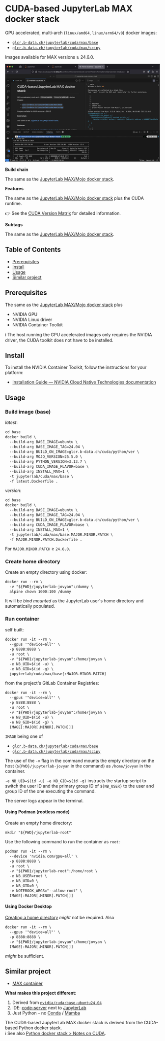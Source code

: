 # CUDA-based JupyterLab MAX docker stack

GPU accelerated, multi-arch (`linux/amd64`, `linux/arm64/v8`) docker images:

* [`glcr.b-data.ch/jupyterlab/cuda/max/base`](https://gitlab.b-data.ch/jupyterlab/cuda/max/base/container_registry)
* [`glcr.b-data.ch/jupyterlab/cuda/max/scipy`](https://gitlab.b-data.ch/jupyterlab/cuda/max/scipy/container_registry)

Images available for MAX versions ≥ 24.6.0.

![CUDA screenshot](assets/cuda-screenshot.png)

**Build chain**

The same as the
[JupyterLab MAX/Mojo docker stack](README.md#jupyterlab-maxmojo-docker-stack).

**Features**

The same as the
[JupyterLab MAX/Mojo docker stack](README.md#jupyterlab-maxmojo-docker-stack)
plus the CUDA runtime.

:point_right: See the [CUDA Version Matrix](CUDA_VERSION_MATRIX.md) for detailed
information.

**Subtags**

The same as the
[JupyterLab MAX/Mojo docker stack](README.md#jupyterlab-maxmojo-docker-stack).

## Table of Contents

* [Prerequisites](#prerequisites)
* [Install](#install)
* [Usage](#usage)
* [Similar project](#similar-project)

## Prerequisites

The same as the
[JupyterLab MAX/Mojo docker stack](README.md#prerequisites) plus

* NVIDIA GPU
* NVIDIA Linux driver
* NVIDIA Container Toolkit

:information_source: The host running the GPU accelerated images only requires
the NVIDIA driver, the CUDA toolkit does not have to be installed.

## Install

To install the NVIDIA Container Toolkit, follow the instructions for your
platform:

* [Installation Guide &mdash; NVIDIA Cloud Native Technologies documentation](https://docs.nvidia.com/datacenter/cloud-native/container-toolkit/install-guide.html#supported-platforms)

## Usage

### Build image (base)

*latest*:

```shell
cd base
docker build \
  --build-arg BASE_IMAGE=ubuntu \
  --build-arg BASE_IMAGE_TAG=24.04 \
  --build-arg BUILD_ON_IMAGE=glcr.b-data.ch/cuda/python/ver \
  --build-arg MOJO_VERSION=25.5.0 \
  --build-arg PYTHON_VERSION=3.13.7 \
  --build-arg CUDA_IMAGE_FLAVOR=base \
  --build-arg INSTALL_MAX=1 \
  -t jupyterlab/cuda/max/base \
  -f latest.Dockerfile .
```

*version*:

```shell
cd base
docker build \
  --build-arg BASE_IMAGE=ubuntu \
  --build-arg BASE_IMAGE_TAG=24.04 \
  --build-arg BUILD_ON_IMAGE=glcr.b-data.ch/cuda/python/ver \
  --build-arg CUDA_IMAGE_FLAVOR=base \
  --build-arg INSTALL_MAX=1 \
  -t jupyterlab/cuda/max/base:MAJOR.MINOR.PATCH \
  -f MAJOR.MINOR.PATCH.Dockerfile .
```

For `MAJOR.MINOR.PATCH` ≥ `24.6.0`.

### Create home directory

Create an empty directory using docker:

```shell
docker run --rm \
  -v "${PWD}/jupyterlab-jovyan":/dummy \
  alpine chown 1000:100 /dummy
```

It will be *bind mounted* as the JupyterLab user's home directory and
automatically populated.

### Run container

self built:

```shell
docker run -it --rm \
  --gpus '"device=all"' \
  -p 8888:8888 \
  -u root \
  -v "${PWD}/jupyterlab-jovyan":/home/jovyan \
  -e NB_UID=$(id -u) \
  -e NB_GID=$(id -g) \
  jupyterlab/cuda/max/base[:MAJOR.MINOR.PATCH]
```

from the project's GitLab Container Registries:

```shell
docker run -it --rm \
  --gpus '"device=all"' \
  -p 8888:8888 \
  -u root \
  -v "${PWD}/jupyterlab-jovyan":/home/jovyan \
  -e NB_UID=$(id -u) \
  -e NB_GID=$(id -g) \
  IMAGE[:MAJOR[.MINOR[.PATCH]]]
```

`IMAGE` being one of

* [`glcr.b-data.ch/jupyterlab/cuda/max/base`](https://gitlab.b-data.ch/jupyterlab/cuda/max/base/container_registry)
* [`glcr.b-data.ch/jupyterlab/cuda/max/scipy`](https://gitlab.b-data.ch/jupyterlab/cuda/max/scipy/container_registry)

The use of the `-v` flag in the command mounts the empty directory on the host
(`${PWD}/jupyterlab-jovyan` in the command) as `/home/jovyan` in the container.

`-e NB_UID=$(id -u) -e NB_GID=$(id -g)` instructs the startup script to switch
the user ID and the primary group ID of `${NB_USER}` to the user and group ID of
the one executing the command.

The server logs appear in the terminal.

#### Using Podman (rootless mode)

Create an empty home directory:

```shell
mkdir "${PWD}/jupyterlab-root"
```

Use the following command to run the container as `root`:

```shell
podman run -it --rm \
  --device 'nvidia.com/gpu=all' \
  -p 8888:8888 \
  -u root \
  -v "${PWD}/jupyterlab-root":/home/root \
  -e NB_USER=root \
  -e NB_UID=0 \
  -e NB_GID=0 \
  -e NOTEBOOK_ARGS="--allow-root" \
  IMAGE[:MAJOR[.MINOR[.PATCH]]]
```

#### Using Docker Desktop

[Creating a home directory](#create-home-directory) *might* not be required.
Also

```shell
docker run -it --rm \
  --gpus '"device=all"' \
  -p 8888:8888 \
  -v "${PWD}/jupyterlab-jovyan":/home/jovyan \
  IMAGE[:MAJOR[.MINOR[.PATCH]]]
```

*might* be sufficient.

## Similar project

* [MAX container](https://docs.modular.com/max/container/)

**What makes this project different:**

1. Derived from [`nvidia/cuda:base-ubuntu24.04`](https://hub.docker.com/r/nvidia/cuda/tags?page=1&name=base-ubuntu24.04)
1. IDE: [code-server](https://github.com/coder/code-server) next to
   [JupyterLab](https://github.com/jupyterlab/jupyterlab)
1. Just Python – no [Conda](https://github.com/conda/conda) /
   [Mamba](https://github.com/mamba-org/mamba)

The CUDA-based JupyterLab MAX docker stack is derived from the CUDA-based Python
docker stack.  
:information_source: See also [Python docker stack > Notes on CUDA](https://github.com/b-data/python-docker-stack/blob/main/CUDA_NOTES.md).
